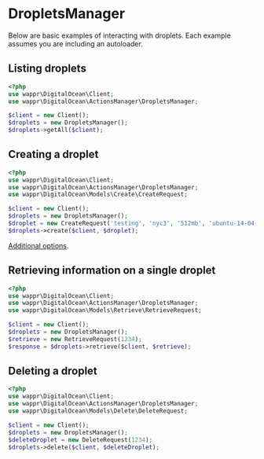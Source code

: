 # DropletsManager

Below are basic examples of interacting with droplets. Each example assumes you are including an autoloader.

## Listing droplets

```php
<?php
use wappr\DigitalOcean\Client;
use wappr\DigitalOcean\ActionsManager\DropletsManager;

$client = new Client();
$droplets = new DropletsManager();
$droplets->getAll($client);
```

## Creating a droplet

```php
<?php
use wappr\DigitalOcean\Client;
use wappr\DigitalOcean\ActionsManager\DropletsManager;
use wappr\DigitalOcean\Models\Create\CreateRequest;

$client = new Client();
$droplets = new DropletsManager();
$droplet = new CreateRequest('testing', 'nyc3', '512mb', 'ubuntu-14-04-x64');
$droplets->create($client, $droplet);
```

[Additional options](create/droplets.md).

## Retrieving information on a single droplet

```php
<?php
use wappr\DigitalOcean\Client;
use wappr\DigitalOcean\ActionsManager\DropletsManager;
use wappr\DigitalOcean\Models\Retrieve\RetrieveRequest;

$client = new Client();
$droplets = new DropletsManager();
$retrieve = new RetrieveRequest(1234);
$response = $droplets->retrieve($client, $retrieve);
```

## Deleting a droplet

```php
<?php
use wappr\DigitalOcean\Client;
use wappr\DigitalOcean\ActionsManager\DropletsManager;
use wappr\DigitalOcean\Models\Delete\DeleteRequest;

$client = new Client();
$droplets = new DropletsManager();
$deleteDroplet = new DeleteRequest(1234);
$droplets->delete($client, $deleteDroplet);
```

